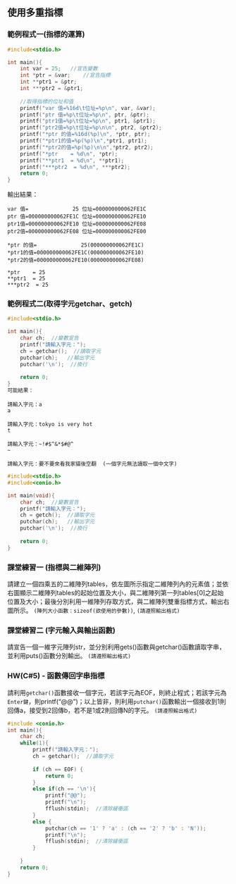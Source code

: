 ## 使用多重指標

### 範例程式一(指標的運算)
```c
#include<stdio.h>

int main(){
	int var = 25;	//宣告變數 
	int *ptr = &var;	//宣告指標 
	int **ptr1 = &ptr;
	int ***ptr2 = &ptr1;
	
	//取得指標的位址和值
	printf("var 值=%16d\t位址=%p\n", var, &var);
	printf("ptr 值=%p\t位址=%p\n", ptr, &ptr); 
	printf("ptr1值=%p\t位址=%p\n", ptr1, &ptr1); 
	printf("ptr2值=%p\t位址=%p\n\n", ptr2, &ptr2); 
	printf("*ptr 的值=%16d(%p)\n", *ptr, ptr); 	
	printf("*ptr1的值=%p(%p)\n",*ptr1, ptr1);
	printf("*ptr2的值=%p(%p)\n\n",*ptr2, ptr2);
	printf("*ptr    = %d\n", *ptr);
	printf("**ptr1  = %d\n", **ptr1);
	printf("***ptr2  = %d\n", ***ptr2);
	return 0;
} 
```
輸出結果：
```
var 值=              25 位址=000000000062FE1C
ptr 值=000000000062FE1C 位址=000000000062FE10
ptr1值=000000000062FE10 位址=000000000062FE08
ptr2值=000000000062FE08 位址=000000000062FE00

*ptr 的值=              25(000000000062FE1C)
*ptr1的值=000000000062FE1C(000000000062FE10)
*ptr2的值=000000000062FE10(000000000062FE08)

*ptr    = 25
**ptr1  = 25
***ptr2  = 25

```

### 範例程式二(取得字元getchar、getch)

```c
#include<stdio.h>

int main(){
	char ch;  //變數宣告 
	printf("請輸入字元：");
	ch = getchar();  //讀取字元 
	putchar(ch);   //輸出字元 
	putchar('\n');  //換行
	 
	return 0;
}
可能結果：
```

 
```
請輸入字元：a
a

請輸入字元：tokyo is very hot
t

請輸入字元：~!#$^&*$#@^
~

請輸入字元：要不要來看我家貓後空翻  (一個字元無法讀取一個中文字)
```

```c
#include<stdio.h>
#include<conio.h>

int main(void){
	char ch;  //變數宣告 
	printf("請輸入字元：");
	ch = getch();  //讀取字元 
	putchar(ch);   //輸出字元 
	putchar('\n');  //換行
	
	return 0;    
} 
```

### 課堂練習一 (指標與二維陣列)
請建立一個四乘五的二維陣列tables，依左圖所示指定二維陣列內的元素值；並依右圖顯示二維陣列tables的起始位置及大小，與二維陣列第一列tables[0]之起始位置及大小；最後分別利用一維陣列存取方式，與二維陣列雙重指標方式，輸出右圖所示。
`(陣列大小函數：sizeof(欲使用的參數))`, `(請遵照輸出格式)`

### 課堂練習二 (字元輸入與輸出函數)
請宣告一個一維字元陣列str，並分別利用gets()函數與getchar()函數讀取字串，並利用puts()函數分別輸出。
`(請遵照輸出格式)`




### HW(C#5) - 函數傳回字串指標
請利用`getchar()`函數接收一個字元，若該字元為EOF，則終止程式；若該字元為`Enter鍵`，則printf(“@@”)；以上皆非，則利用`putchar()`函數輸出一個接收到1則回傳a，接受到2回傳b，若不是1或2則回傳N的字元。
`(請遵照輸出格式)`
```c
#include <conio.h>
int main(){
	char ch;
	while(1){
		printf("請輸入字元：");
		ch = getchar();  //讀取字元 
	
	    if (ch == EOF) {
            return 0;
        } 
        else if(ch == '\n'){
        	printf("@@");
            printf("\n");
            fflush(stdin);  //清除緩衝區 
		}
		else {
            putchar(ch == '1' ? 'a' : (ch == '2' ? 'b' : 'N'));
            printf("\n");
            fflush(stdin);  //清除緩衝區 
        }
		
	}
	return 0;
}
```

